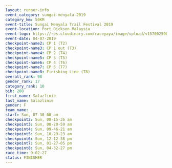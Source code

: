 ```yaml
---
layout: runner-info 
event_category: sungai-menyala-2019 
category_km: 50KM 
event-title: Sungai Menyala Trail Festival 2019 
event-location: Port Dickson Malaysia 
event-logo: https://res.cloudinary.com/raceyaya/image/upload/v1570025907/logo/smft_rwzxh1.jpg 
event-date: 04-07-2019 
checkpoint-name2: CP 1 (T2) 
checkpoint-name3: CP 1 out (T3) 
checkpoint-name4: CP 2 (T4) 
checkpoint-name5: CP 3 (T5) 
checkpoint-name6: CP 4 (T6) 
checkpoint-name7: CP 5 (T7) 
checkpoint-name8: Finishing Line (T8) 
overall_rank: 98
gender_rank: 17
category_rank: 10
bib: 208
first_name: Salazlinie
last_name: Salazlinie
gender: F
team_name: .
start: Sun, 07-30-00 am
checkpoint2: Sun, 08-15-36 am
checkpoint3: Sun, 08-20-59 am
checkpoint4: Sun, 09-46-21 am
checkpoint5: Sun, 10-29-23 am
checkpoint6: Sun, 12-12-38 pm
checkpoint7: Sun, 01-27-05 pm
checkpoint8: Sun, 04-32-27 pm
race_time: 9-02-27
status: FINISHER
---
```

